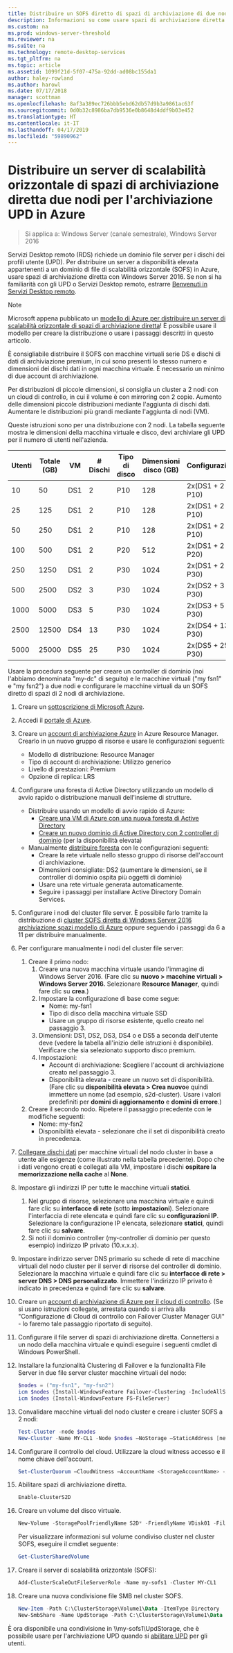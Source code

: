 ```yaml
---
title: Distribuire un SOFS diretto di spazi di archiviazione di due nodi per l'archiviazione UPD in Azure
description: Informazioni su come usare spazi di archiviazione diretta con Servizi Desktop remoto.
ms.custom: na
ms.prod: windows-server-threshold
ms.reviewer: na
ms.suite: na
ms.technology: remote-desktop-services
ms.tgt_pltfrm: na
ms.topic: article
ms.assetid: 1099f21d-5f07-475a-92dd-ad08bc155da1
author: haley-rowland
ms.author: harowl
ms.date: 07/17/2018
manager: scottman
ms.openlocfilehash: 8af3a389ec726bbb5ebd62db57d9b3a9861ac63f
ms.sourcegitcommit: 0d0b32c8986ba7db9536e0b8648d4ddf9b03e452
ms.translationtype: HT
ms.contentlocale: it-IT
ms.lasthandoff: 04/17/2019
ms.locfileid: "59890962"
---
```

# <a name="deploy-a-two-node-storage-spaces-direct-scale-out-file-server-for-upd-storage-in-azure"></a>Distribuire un server di scalabilità orizzontale di spazi di archiviazione diretta due nodi per l'archiviazione UPD in Azure

>Si applica a: Windows Server (canale semestrale), Windows Server 2016

Servizi Desktop remoto (RDS) richiede un dominio file server per i dischi dei profili utente (UPD). Per distribuire un server a disponibilità elevata appartenenti a un dominio di file di scalabilità orizzontale (SOFS) in Azure, usare spazi di archiviazione diretta con Windows Server 2016. Se non si ha familiarità con gli UPD o Servizi Desktop remoto, estrarre [Benvenuti in Servizi Desktop remoto](welcome-to-rds.md).

> [!NOTE] 
> Microsoft appena pubblicato un [modello di Azure per distribuire un server di scalabilità orizzontale di spazi di archiviazione diretta](https://azure.microsoft.com/documentation/templates/301-storage-spaces-direct/)! È possibile usare il modello per creare la distribuzione o usare i passaggi descritti in questo articolo. 

È consigliabile distribuire il SOFS con macchine virtuali serie DS e dischi di dati di archiviazione premium, in cui sono presenti lo stesso numero e dimensioni dei dischi dati in ogni macchina virtuale. È necessario un minimo di due account di archiviazione. 

Per distribuzioni di piccole dimensioni, si consiglia un cluster a 2 nodi con un cloud di controllo, in cui il volume è con mirroring con 2 copie. Aumento delle dimensioni piccole distribuzioni mediante l'aggiunta di dischi dati. Aumentare le distribuzioni più grandi mediante l'aggiunta di nodi (VM). 

Queste istruzioni sono per una distribuzione con 2 nodi. La tabella seguente mostra le dimensioni della macchina virtuale e disco, devi archiviare gli UPD per il numero di utenti nell'azienda. 

| Utenti | Totale (GB) | VM | # Dischi | Tipo di disco | Dimensioni disco (GB) | Configurazione   |
|-------|------------|----|---------|-----------|----------------|-----------------|
| 10    | 50         | DS1 | 2       | P10       | 128            | 2x(DS1 + 2 P10)  |
| 25    | 125        | DS1 | 2       | P10       | 128            | 2x(DS1 + 2 P10)  |
| 50    | 250        | DS1 | 2       | P10       | 128            | 2x(DS1 + 2 P10)  |
| 100   | 500        | DS1 | 2       | P20       | 512            | 2x(DS1 + 2 P20)  |
| 250   | 1250       | DS1 | 2       | P30       | 1024           | 2x(DS1 + 2 P30)  |
| 500   | 2500       | DS2 | 3       | P30       | 1024           | 2x(DS2 + 3 P30)  |
| 1000  | 5000       | DS3 | 5       | P30       | 1024           | 2x(DS3 + 5 P30)  |
| 2500  | 12500      | DS4 | 13      | P30       | 1024           | 2x(DS4 + 13 P30) |
| 5000  | 25000      | DS5 | 25      | P30       | 1024           | 2x(DS5 + 25 P30) | 

Usare la procedura seguente per creare un controller di dominio (noi l'abbiamo denominata "my-dc" di seguito) e le macchine virtuali ("my fsn1" e "my fsn2") a due nodi e configurare le macchine virtuali da un SOFS diretto di spazi di 2 nodi di archiviazione.

1. Creare un [sottoscrizione di Microsoft Azure](https://azure.microsoft.com).
2. Accedi il [portale di Azure](https://ms.portal.azure.com).
3. Creare un [account di archiviazione Azure](https://azure.microsoft.com/documentation/articles/storage-create-storage-account/#create-a-storage-account) in Azure Resource Manager. Crearlo in un nuovo gruppo di risorse e usare le configurazioni seguenti:
   - Modello di distribuzione: Resource Manager
   - Tipo di account di archiviazione: Utilizzo generico
   - Livello di prestazioni: Premium
   - Opzione di replica: LRS
4. Configurare una foresta di Active Directory utilizzando un modello di avvio rapido o distribuzione manuali dell'insieme di strutture. 
   - Distribuire usando un modello di avvio rapido di Azure:
      - [Creare una VM di Azure con una nuova foresta di Active Directory](https://azure.microsoft.com/documentation/templates/active-directory-new-domain/)
      - [Creare un nuovo dominio di Active Directory con 2 controller di dominio](https://azure.microsoft.com/documentation/templates/active-directory-new-domain-ha-2-dc/) (per la disponibilità elevata)
   - Manualmente [distribuire foresta](https://azure.microsoft.com/documentation/articles/active-directory-new-forest-virtual-machine/) con le configurazioni seguenti:
      - Creare la rete virtuale nello stesso gruppo di risorse dell'account di archiviazione.
      - Dimensioni consigliate: DS2 (aumentare le dimensioni, se il controller di dominio ospita più oggetti di dominio)
      - Usare una rete virtuale generata automaticamente.
      - Seguire i passaggi per installare Active Directory Domain Services.
5. Configurare i nodi del cluster file server. È possibile farlo tramite la distribuzione di [cluster SOFS diretta di Windows Server 2016 archiviazione spazi modello di Azure](https://azure.microsoft.com/resources/templates/301-storage-spaces-direct/) oppure seguendo i passaggi da 6 a 11 per distribuire manualmente.
5. Per configurare manualmente i nodi del cluster file server:
   1. Creare il primo nodo: 
      1. Creare una nuova macchina virtuale usando l'immagine di Windows Server 2016. (Fare clic su **nuovo > macchine virtuali > Windows Server 2016.** Selezionare **Resource Manager**, quindi fare clic su **crea**.)
      2. Impostare la configurazione di base come segue:
         - Nome: my-fsn1
         - Tipo di disco della macchina virtuale SSD
         - Usare un gruppo di risorse esistente, quello creato nel passaggio 3. 
      3. Dimensioni: DS1, DS2, DS3, DS4 o e DS5 a seconda dell'utente deve (vedere la tabella all'inizio delle istruzioni è disponibile). Verificare che sia selezionato supporto disco premium.
      4. Impostazioni: 
         - Account di archiviazione: Scegliere l'account di archiviazione creato nel passaggio 3.
         - Disponibilità elevata - creare un nuovo set di disponibilità. (Fare clic su **disponibilità elevata > Crea nuovo**e quindi immettere un nome (ad esempio, s2d-cluster). Usare i valori predefiniti per **domini di aggiornamento** e **domini di errore**.)
   2. Creare il secondo nodo. Ripetere il passaggio precedente con le modifiche seguenti:
      - Nome: my-fsn2
      - Disponibilità elevata - selezionare che il set di disponibilità creato in precedenza.  
6. [Collegare dischi dati](https://azure.microsoft.com/documentation/articles/virtual-machines-windows-attach-disk-portal/) per macchine virtuali del nodo cluster in base a utente alle esigenze (come illustrato nella tabella precedente). Dopo che i dati vengono creati e collegati alla VM, impostare i dischi **ospitare la memorizzazione nella cache** al **None**.
7. Impostare gli indirizzi IP per tutte le macchine virtuali **statici**. 
   1. Nel gruppo di risorse, selezionare una macchina virtuale e quindi fare clic su **interfacce di rete** (sotto **impostazioni**). Selezionare l'interfaccia di rete elencata e quindi fare clic su **configurazioni IP**. Selezionare la configurazione IP elencata, selezionare **statici**, quindi fare clic su **salvare**.
   2. Si noti il dominio controller (my-controller di dominio per questo esempio) indirizzo IP privato (10.x.x.x).
8. Impostare indirizzo server DNS primario su schede di rete di macchine virtuali del nodo cluster per il server di risorse del controller di dominio. Selezionare la macchina virtuale e quindi fare clic su **interfacce di rete > server DNS > DNS personalizzato**. Immettere l'indirizzo IP privato è indicato in precedenza e quindi fare clic su **salvare**.
9. Creare un [account di archiviazione di Azure per il cloud di controllo](https://docs.microsoft.com/windows-server/failover-clustering/deploy-cloud-witness). (Se si usano istruzioni collegate, arrestata quando si arriva alla "Configurazione di Cloud di controllo con Failover Cluster Manager GUI" - lo faremo tale passaggio riportato di seguito).
10. Configurare il file server di spazi di archiviazione diretta. Connettersi a un nodo della macchina virtuale e quindi eseguire i seguenti cmdlet di Windows PowerShell.
   1. Installare la funzionalità Clustering di Failover e la funzionalità File Server in due file server cluster macchine virtuali del nodo:

      ```powershell
      $nodes = ("my-fsn1", "my-fsn2")
      icm $nodes {Install-WindowsFeature Failover-Clustering -IncludeAllSubFeature -IncludeManagementTools} 
      icm $nodes {Install-WindowsFeature FS-FileServer} 
      ```
   2. Convalidare macchine virtuali del nodo cluster e creare i cluster SOFS a 2 nodi:

      ```powershell
      Test-Cluster -node $nodes
      New-Cluster -Name MY-CL1 -Node $nodes –NoStorage –StaticAddress [new address within your addr space]
      ``` 
   3. Configurare il controllo del cloud. Utilizzare la cloud witness accesso e il nome chiave dell'account.

      ```powershell
      Set-ClusterQuorum –CloudWitness –AccountName <StorageAccountName> -AccessKey <StorageAccountAccessKey> 
      ```
   4. Abilitare spazi di archiviazione diretta.

      ```powershell
      Enable-ClusterS2D 
      ```
      
   5. Creare un volume del disco virtuale.

      ```powershell
      New-Volume -StoragePoolFriendlyName S2D* -FriendlyName VDisk01 -FileSystem CSVFS_REFS -Size 120GB 
      ```
      Per visualizzare informazioni sul volume condiviso cluster nel cluster SOFS, eseguire il cmdlet seguente:

      ```powershell
      Get-ClusterSharedVolume
      ```
   
   6. Creare il server di scalabilità orizzontale (SOFS):

      ```powershell
      Add-ClusterScaleOutFileServerRole -Name my-sofs1 -Cluster MY-CL1
      ```

   7. Creare una nuova condivisione file SMB nel cluster SOFS.

      ```powershell
      New-Item -Path C:\ClusterStorage\Volume1\Data -ItemType Directory
      New-SmbShare -Name UpdStorage -Path C:\ClusterStorage\Volume1\Data
      ```

È ora disponibile una condivisione in &#92;\my-sofs1\UpdStorage, che è possibile usare per l'archiviazione UPD quando si [abilitare UPD](https://social.technet.microsoft.com/wiki/contents/articles/15304.installing-and-configuring-user-profile-disks-upd-in-windows-server-2012.aspx) per gli utenti. 
